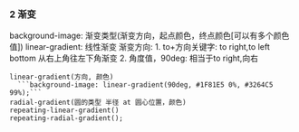 ### 2 渐变
background-image: 渐变类型(渐变方向，起点颜色，终点颜色[可以有多个颜色值])
  linear-gradient: 线性渐变
  渐变方向:
    1. to+方向关键字: to right,to left bottom 从右上角往左下角渐变
    2. 角度值，90deg: 相当于to right,向右
```
linear-gradient(方向, 颜色) 
  ```background-image: linear-gradient(90deg, #1F81E5 0%, #3264C5 99%);```
radial-gradient(圆的类型 半径 at 圆心位置，颜色)
repeating-linear-gradient()
repeating-radial-gradient();
```